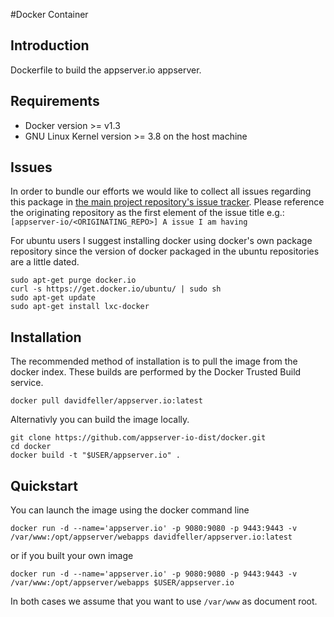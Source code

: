 #Docker Container

## Introduction
Dockerfile to build the appserver.io appserver.

## Requirements
- Docker version >= v1.3
- GNU Linux Kernel version >= 3.8 on the host machine

## Issues
In order to bundle our efforts we would like to collect all issues regarding this package in [the main project repository's issue tracker](https://github.com/appserver-io/appserver/issues).
Please reference the originating repository as the first element of the issue title e.g.:
`[appserver-io/<ORIGINATING_REPO>] A issue I am having`

For ubuntu users I suggest installing docker using docker's own package repository since the version of docker packaged in the ubuntu repositories are a little dated.

	sudo apt-get purge docker.io
	curl -s https://get.docker.io/ubuntu/ | sudo sh
	sudo apt-get update
	sudo apt-get install lxc-docker

## Installation
The recommended method of installation is to pull the image from the docker index. These builds are performed by the Docker Trusted Build service.
	
	docker pull davidfeller/appserver.io:latest

Alternativly you can build the image locally.

	git clone https://github.com/appserver-io-dist/docker.git
	cd docker
	docker build -t "$USER/appserver.io" .
	
## Quickstart
You can launch the image using the docker command line
	
	docker run -d --name='appserver.io' -p 9080:9080 -p 9443:9443 -v /var/www:/opt/appserver/webapps davidfeller/appserver.io:latest
	
or if you built your own image

	docker run -d --name='appserver.io' -p 9080:9080 -p 9443:9443 -v /var/www:/opt/appserver/webapps $USER/appserver.io
	
In both cases we assume that you want to use `/var/www` as document root.
